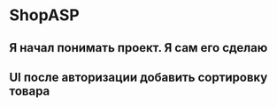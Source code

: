 # ShopASP

## Я начал понимать проект. Я сам его сделаю
## UI после авторизации добавить сортировку товара